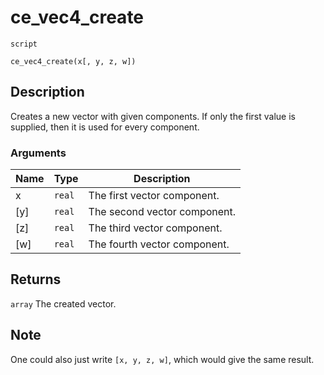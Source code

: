 # ce_vec4_create
`script`
```gml
ce_vec4_create(x[, y, z, w])
```

## Description
Creates a new vector with given components. If only the first value
 is supplied, then it is used for every component.

### Arguments
| Name | Type | Description |
| ---- | ---- | ----------- |
| x | `real` | The first vector component. |
| [y] | `real` | The second vector component. |
| [z] | `real` | The third vector component. |
| [w] | `real` | The fourth vector component. |

## Returns
`array` The created vector.

## Note
 One could also just write `[x, y, z, w]`, which would give the same
result.